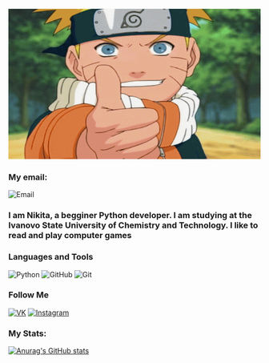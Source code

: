 <p align="center">
  <img src="https://github.com/Uzhastin-Nikita/Uzhastin-Nikita/blob/main/assets/naruto1.gif" width="750px" height="300px"/></p>


### My email:
![Email](https://img.shields.io/badge/nikita.uzhastin@gmail.com-000033?style=flat-square&logo=google)


### I am Nikita, a begginer Python developer. I am studying at the Ivanovo State University of Chemistry and Technology. I like to read and play computer games

### Languages and Tools
![Python](https://img.shields.io/badge/Python-000033?style=for-the-badge&logo=python)
![GitHub](https://img.shields.io/badge/GitHub-000033?style=for-the-badge&logo=GitHub)
![Git](https://img.shields.io/badge/Git-000033?style=for-the-badge&logo=Git)

### Follow Me
[![VK](https://img.shields.io/badge/VK-000033?style=flat-square&logo=VK)](https://vk.com/starosta_starost)
[![Instagram](https://img.shields.io/badge/Instagram-000033?style=flat-square&logo=Instagram)](https://www.instagram.com/uzhastiiin/)


### My Stats:
[![Anurag's GitHub stats](https://github-readme-stats.vercel.app/api?username=Uzhastin-Nikita)](https://github.com/Uzhastin-Nikita/github-readme-stats)
